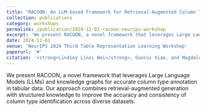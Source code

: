 ```yaml
---
title: "RACOON: An LLM-based Framework for Retrieval-Augmented Column Type Annotation with a Knowledge Graph"
collection: publications
category: workshops
permalink: /publication/2024-12-01-racoon-neurips-workshop
excerpt: 'We present RACOON, a novel framework that leverages Large Language Models (LLMs) and knowledge graphs for accurate column type annotation in tabular data.'
date: 2024-12-01
venue: 'NeurIPS 2024 Third Table Representation Learning Workshop'
paperurl: '#'
citation: '<strong>Lindsey Linxi Wei</strong>, Guorui Xiao, and Magdalena Balazinska. &quot;RACOON: An LLM-based Framework for Retrieval-Augmented Column Type Annotation with a Knowledge Graph.&quot; <i>NeurIPS 2024 Third Table Representation Learning Workshop</i>.'
---
```


We present RACOON, a novel framework that leverages Large Language Models (LLMs) and knowledge graphs for accurate column type annotation in tabular data. Our approach combines retrieval-augmented generation with structured knowledge to improve the accuracy and consistency of column type identification across diverse datasets.
